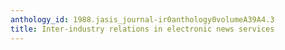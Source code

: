 ```yaml
---
anthology_id: 1988.jasis_journal-ir0anthology0volumeA39A4.3
title: Inter-industry relations in electronic news services
---
```

